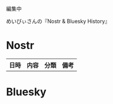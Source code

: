 編集中

<style>
    .txt-blue{
        color
    }

</style>

めいびぃさんの『Nostr & Bluesky History』

# Nostr
<table>
    <tr>
        <th>日時</th>
        <th>内容</th>
        <th>分類</th>
        <th>備考</th>
    </tr>
</table>

# Bluesky
